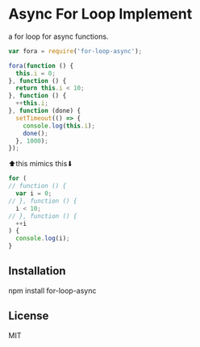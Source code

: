 # Async For Loop Implement

a for loop for async functions.

```js
var fora = require('for-loop-async');

fora(function () {
  this.i = 0;
}, function () {
  return this.i < 10;
}, function () {
  ++this.i;
}, function (done) {
  setTimeout(() => {
    console.log(this.i);
    done();
  }, 1000);
});
```
⬆this mimics this⬇
```js
for (
// function () {
  var i = 0;
// }, function () {
  i < 10;
// }, function () {
  ++i
) {
  console.log(i);
}
```

## Installation

npm install for-loop-async

## License

MIT


